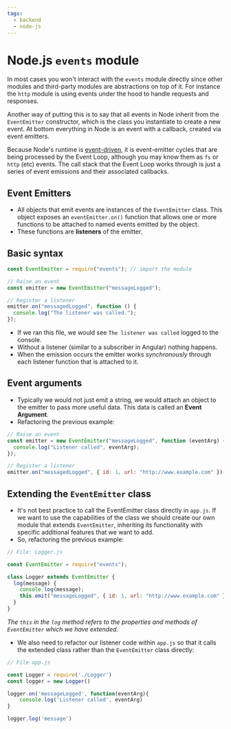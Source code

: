 ```yaml
---
tags:
  - backend
  - node-js
---
```


# Node.js `events` module

In most cases you won't interact with the `events` module directly since other
modules and third-party modules are abstractions on top of it. For instance the
`http` module is using events under the hood to handle requests and responses.

Another way of putting this is to say that all events in Node inherit from the
`EventEmitter` constructor, which is the class you instantiate to create a new
event. At bottom everything in Node is an event with a callback, created via
event emitters.

Because Node's runtime is
[event-driven](Event_loop.md), it is
event-emitter cycles that are being processed by the Event Loop, although you
may know them as `fs` or `http` (etc) events. The call stack that the Event Loop
works through is just a series of event emissions and their associated
callbacks.

## Event Emitters

- All objects that emit events are instances of the `EventEmitter` class. This
  object exposes an `eventEmitter.on()` function that allows one or more
  functions to be attached to named events emitted by the object.
- These functions are **listeners** of the emitter.

## Basic syntax

```js
const EventEmitter = require("events"); // import the module

// Raise an event
const emitter = new EventEmitter("messageLogged");

// Register a listener
emitter.on("messagedLogged", function () {
  console.log("The listener was called.");
});
```

- If we ran this file, we would see `The listener was called` logged to the
  console.
- Without a listener (similar to a subscriber in Angular) nothing happens.
- When the emission occurs the emitter works _synchronously_ through each
  listener function that is attached to it.

## Event arguments

- Typically we would not just emit a string, we would attach an object to the
  emitter to pass more useful data. This data is called an **Event Argument**.
- Refactoring the previous example:

```js
// Raise an event
const emitter = new EventEmitter("messageLogged", function (eventArg) {
  console.log("Listener called", eventArg);
});

// Register a listener
emitter.on("messagedLogged", { id: 1, url: "http://www.example.com" });
```

## Extending the `EventEmitter` class

- It's not best practice to call the EventEmitter class directly in `app.js`. If
  we want to use the capabilities of the class we should create our own module
  that extends `EventEmitter`, inheriting its functionality with specific
  additional features that we want to add.
- So, refactoring the previous example:

```js
// File: Logger.js

const EventEmitter = require("events");

class Logger extends EventEmitter {
  log(message) {
    console.log(message);
    this.emit("messageLogged", { id: 1, url: "http://www.example.com" });
  }
}
```

_The `this` in the `log` method refers to the properties and methods of
`EventEmitter` which we have extended._

- We also need to refactor our listener code within `app.js` so that it calls
  the extended class rather than the `EventEmitter` class directly:

```js
// File app.js

const Logger = require('./Logger')
const logger = new Logger()

logger.on('messageLogged', function(eventArg){
	console.log('Listener called', eventArg)
}

logger.log('message')
```
